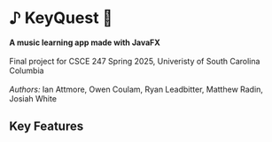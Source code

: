 # ♪ KeyQuest :scroll:
**A music learning app made with JavaFX**\
\
Final project for CSCE 247 Spring 2025, Univeristy of South Carolina Columbia\
\
*Authors:* Ian Attmore, Owen Coulam, Ryan Leadbitter, Matthew Radin, Josiah White

## Key Features
